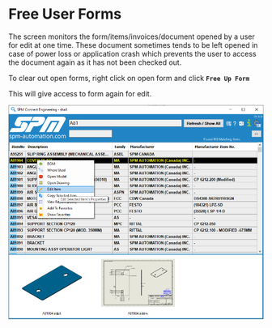 # Free User Forms

The screen monitors the form/items/invoices/document opened by a user for edit at one time. These document sometimes tends to be left opened in case of power loss or application crash which prevents the user to access the document again as it has not been checked out.

To clear out open forms, right click on open form and click **`Free Up Form`**

 This will give access to form again for edit.

![](../../.gitbook/assets/image%20%283%29.png)

